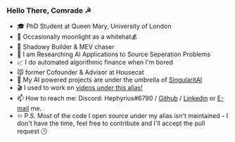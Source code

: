 ### Hello There, Comrade ☭
- 🎓 PhD Student at Queen Mary, University of London
- 🎩 Occasionally moonlight as a whitehat💰
- 👷 Shadowy Builder & MEV chaser
- 🔬 I am Researching AI Applications to Source Seperation Problems
- 📈 I do automated algorithmic finance when I'm bored
- 😾 former Cofounder & Advisor at Housecat 
- 🤖 My AI powered projects are under the umbrella of [SingularitAI](https://github.com/singularitai)
- 🎬 I used to work on [videos under this alias!](https://www.youtube.com/channel/UCamWRprZmZ02TJAvGCCZzYg) 
- 📫 How to reach me: Discord: Hephyrius#6790 / [Github](github.com/Hephyrius)  / [Linkedin](https://www.linkedin.com/in/harnickkhera/) or [E-mail](harnickk@gmail.com) me.
- ♾️ P.S. Most of the code I open source under my alias isn't maintained - I don't have the time, feel free to contribute and I'll accept the pull request 🕒
